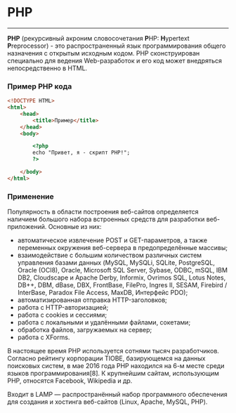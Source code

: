 # PHP
---
**PHP** (рекурсивный акроним словосочетания **P**HP: **H**ypertext **P**reprocessor) - это распространенный язык программирования общего назначения с открытым исходным кодом. PHP сконструирован специально для ведения Web-разработок и его код может внедряться непосредственно в HTML.

### Пример PHP кода
```html
<!DOCTYPE HTML>
<html>
    <head>
        <title>Пример</title>
    </head>
    <body>

        <?php
        echo "Привет, я - скрипт PHP!";
        ?>

    </body>
</html>
```

### Применение
Популярность в области построения веб-сайтов определяется наличием большого набора встроенных средств для разработки веб-приложений. Основные из них:
- автоматическое извлечение POST и GET-параметров, а также переменных окружения веб-сервера в предопределённые массивы;
- взаимодействие с большим количеством различных систем управления базами данных (MySQL, MySQLi, SQLite, PostgreSQL, Oracle (OCI8), Oracle, Microsoft SQL Server, Sybase, ODBC, mSQL, IBM DB2, Cloudscape и Apache Derby, Informix, Ovrimos SQL, Lotus Notes, DB++, DBM, dBase, DBX, FrontBase, FilePro, Ingres II, SESAM, Firebird / InterBase, Paradox File Access, MaxDB, Интерфейс PDO);
- автоматизированная отправка HTTP-заголовков;
- работа с HTTP-авторизацией;
- работа с cookies и сессиями;
- работа с локальными и удалёнными файлами, сокетами;
- обработка файлов, загружаемых на сервер;
- работа с XForms.

В настоящее время PHP используется сотнями тысяч разработчиков. Согласно рейтингу корпорации TIOBE, базирующемся на данных поисковых систем, в мае 2016 года PHP находился на 6-м месте среди языков программирования[8]. К крупнейшим сайтам, использующим PHP, относятся Facebook, Wikipedia и др.

Входит в LAMP — распространённый набор программного обеспечения для создания и хостинга веб-сайтов (Linux, Apache, MySQL, PHP).